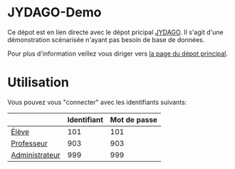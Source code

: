 # JYDAGO-Demo
Ce dépot est en lien directe avec le dépot pricipal [JYDAGO](https://github.com/florianpetiot/JYDAGO).
Il s'agit d'une démonstration scénarisée n'ayant pas besoin de base de données.

Pour plus d'information veillez vous diriger vers [la page du dépot principal](https://github.com/florianpetiot/JYDAGO).


# Utilisation
Vous pouvez vous "connecter" avec les identifiants suivants:


| | Identifiant | Mot de passe |
| --- | --- | --- |
[Élève](https://florianpetiot.github.io/JYDAGO-Demo/) | 101 | 101 |
[Professeur](https://florianpetiot.github.io/JYDAGO-Demo/session_prof/) | 903 | 903 |
[Administrateur](https://florianpetiot.github.io/JYDAGO-Demo/session_prof/) | 999 | 999 |
